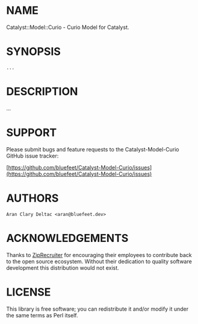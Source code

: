 # NAME

Catalyst::Model::Curio - Curio Model for Catalyst.

# SYNOPSIS

```
...
```

# DESCRIPTION

...

# SUPPORT

Please submit bugs and feature requests to the
Catalyst-Model-Curio GitHub issue tracker:

[https://github.com/bluefeet/Catalyst-Model-Curio/issues](https://github.com/bluefeet/Catalyst-Model-Curio/issues)

# AUTHORS

```
Aran Clary Deltac <aran@bluefeet.dev>
```

# ACKNOWLEDGEMENTS

Thanks to [ZipRecruiter](https://www.ziprecruiter.com/)
for encouraging their employees to contribute back to the open
source ecosystem.  Without their dedication to quality software
development this distribution would not exist.

# LICENSE

This library is free software; you can redistribute it and/or modify
it under the same terms as Perl itself.

